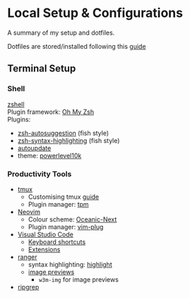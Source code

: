 # Local Setup & Configurations

A summary of my setup and dotfiles.

Dotfiles are stored/installed following this [guide](https://www.atlassian.com/git/tutorials/dotfiles)

## Terminal Setup

### Shell

[zshell](https://github.com/robbyrussell/oh-my-zsh/wiki/Installing-ZSH)  
Plugin framework: [Oh My Zsh](https://github.com/robbyrussell/oh-my-zsh)  
Plugins:

* [zsh-autosuggestion](https://github.com/zsh-users/zsh-autosuggestions) (fish style)
* [zsh-syntax-highlighting](https://github.com/zsh-users/zsh-syntax-highlighting) (fish style)
* [autoupdate](https://github.com/TamCore/autoupdate-oh-my-zsh-plugins)
* theme: [powerlevel10k](https://github.com/romkatv/powerlevel10k?fbclid=IwAR0xEmjJLjOCjxB75KiU6Ab-2ehSDVXacIm6suddTm6Q_5_t7bD-XjS4o14)

### Productivity Tools

* [tmux](https://github.com/tmux/tmux/wiki)
    * Customising tmux [guide](https://hackernoon.com/customizing-tmux-b3d2a5050207)
    * Plugin manager: [tpm](https://github.com/tmux-plugins/tpm)
* [Neovim](https://github.com/neovim/neovim)
    * Colour scheme: [Oceanic-Next](https://github.com/hillaryychan/oceanic-next)
    * Plugin manager: [vim-plug](https://github.com/junegunn/vim-plug)
* [Visual Studio Code](https://code.visualstudio.com/)
    * [Keyboard shortcuts](https://code.visualstudio.com/shortcuts/keyboard-shortcuts-windows.pdf)
    * [Extensions](https://github.com/hillaryychan/dotfiles/blob/master/.vscode/extensions_list)
* [ranger](https://github.com/ranger/ranger)
    * syntax highlighting: [highlight](http://www.andre-simon.de/doku/highlight/en/highlight.php)
    * [image previews](https://github.com/ranger/ranger/wiki/Image-Previews)
        * `w3m-img` for image previews
* [ripgrep](https://github.com/BurntSushi/ripgrep)
